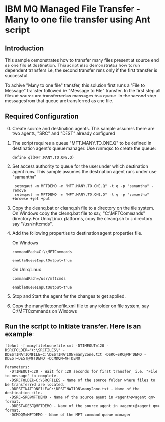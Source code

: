 # IBM MQ Managed File Transfer - Many to one file transfer using Ant script

## Introduction
This sample demonstrates how to transfer many files present at source end as one file at destination. This script also demonstrates how to run dependent transfers i.e, the second transfer runs only if the first transfer is successful. 

To achive "Many to one file" transfer, this solution first runs a "File to Message" transfer followed by "Message to File" transfer. In the first step all files at source are transferred as messages to a queue. In the second step messagesfrom that queue are transferred as one file.

## Required Configuration
0) Create source and destination agents. This sample assumes there are two agents, "SRC" and "DEST" already configured

1) The script requires a queue "MFT.MANY.TO.ONE.Q" to be defined in destination agent's queue manager.
   Use runmqsc to create the queue: 
   
	`define ql(MFT.MANY.TO.ONE.Q)`
   
2) Set access authority to queue for the user under which destination agent runs. This sample assumes the destination agent runs under use "samantha"

		setmqaut -m MFTDEMO -n "MFT.MANY.TO.ONE.Q" -t q -p "samantha" -remove
		setmqaut -m MFTDEMO -n "MFT.MANY.TO.ONE.Q" -t q -p "samantha" +browse +get +put

3) Copy the cleanq.bat or cleanq.sh file to a directory on the file system. On Windows copy the cleanq.bat file to say, "C:\MFTCommands" directory. For Unix/Linux platforms, copy the cleanq.sh to a directory say "/usr/mftcmds".

4) Add the following properties to destination agent properties file. 

	On Windows
	
	  `commandPath=C:\\MFTCommands`
	
	  `enableQueueInputOutput=true`
	  
	On Unix/Linux
	
	  `commandPath=/usr/mftcmds `
	  
	  `enableQueueInputOutput=true`

5) Stop and Start the agent for the changes to get applied.

6) Copy the manyfiletoonefile.xml file to any folder on file system, say C:\MFTCommands on Windows

## Run the script to initiate transfer. Here is an example:

	fteAnt -f manyfiletoonefile.xml -DTIMEOUT=120 -DSRCFOLDER="C:\SRCFILES\" -DDESTINATIONFILE=C:\DESTINATION\many2one.txt -DSRC=SRC@MFTDEMO -DDEST=DEST@MFTDEMO -DCMDQM=MFTDEMO
    
	Parameters:
	  -DTIMEOUT=120 - Wait for 120 seconds for first transfer, i.e. "File to message" to complete.
	  -DSRCFOLDER=C:\SRCFILES - Name of the source folder where files to be transferred are located.
	  -DDESTINATIONFILE=C:\DESTINATION\many2one.txt - Name of the destination file.
	  -DSRC=SRC@MFTDEMO - Name of the source agent in <agent>@<agent qm> format.
	  -DDEST=DEST@MFTDEMO - Name of the source agent in <agent>@<agent qm> format.
	  -DCMDQM=MFTDEMO - Name of the MFT command queue manager